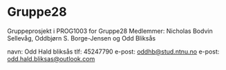 # Gruppe28

Gruppeprosjekt i PROG1003 for Gruppe28
Medlemmer: Nicholas Bodvin Sellevåg,  Oddbjørn S. Borge-Jensen og Odd Bliksås

navn: Odd Hald bliksås tlf: 45247790    e-post: oddhb@stud.ntnu.no  e-post: odd.hald.bliksas@outlook.com